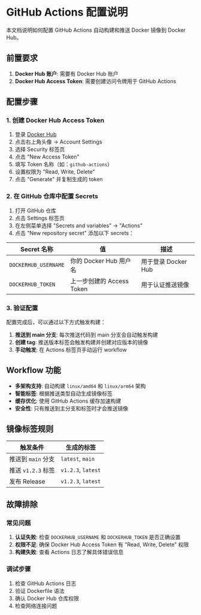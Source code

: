 # GitHub Actions 配置说明

本文档说明如何配置 GitHub Actions 自动构建和推送 Docker 镜像到 Docker Hub。

## 前置要求

1. **Docker Hub 账户**: 需要有 Docker Hub 账户
2. **Docker Hub Access Token**: 需要创建访问令牌用于 GitHub Actions

## 配置步骤

### 1. 创建 Docker Hub Access Token

1. 登录 [Docker Hub](https://hub.docker.com/)
2. 点击右上角头像 → Account Settings
3. 选择 Security 标签页
4. 点击 "New Access Token"
5. 填写 Token 名称（如：`github-actions`）
6. 设置权限为 "Read, Write, Delete"
7. 点击 "Generate" 并复制生成的 token

### 2. 在 GitHub 仓库中配置 Secrets

1. 打开 GitHub 仓库
2. 点击 Settings 标签页
3. 在左侧菜单选择 "Secrets and variables" → "Actions"
4. 点击 "New repository secret" 添加以下 secrets：

| Secret 名称 | 值 | 描述 |
|------------|----|----|
| `DOCKERHUB_USERNAME` | 你的 Docker Hub 用户名 | 用于登录 Docker Hub |
| `DOCKERHUB_TOKEN` | 上一步创建的 Access Token | 用于认证推送镜像 |

### 3. 验证配置

配置完成后，可以通过以下方式触发构建：

1. **推送到 main 分支**: 每次推送代码到 main 分支会自动触发构建
2. **创建 tag**: 推送版本标签会触发构建并创建对应版本的镜像
3. **手动触发**: 在 Actions 标签页手动运行 workflow

## Workflow 功能

- **多架构支持**: 自动构建 `linux/amd64` 和 `linux/arm64` 架构
- **智能标签**: 根据推送类型自动生成镜像标签
- **缓存优化**: 使用 GitHub Actions 缓存加速构建
- **安全性**: 只有推送到主分支和标签时才会推送镜像

## 镜像标签规则

| 触发条件 | 生成的标签 |
|---------|----------|
| 推送到 `main` 分支 | `latest`, `main` |
| 推送 `v1.2.3` 标签 | `v1.2.3`, `latest` |
| 发布 Release | `v1.2.3`, `latest` |

## 故障排除

### 常见问题

1. **认证失败**: 检查 `DOCKERHUB_USERNAME` 和 `DOCKERHUB_TOKEN` 是否正确设置
2. **权限不足**: 确保 Docker Hub Access Token 有 "Read, Write, Delete" 权限
3. **构建失败**: 查看 Actions 日志了解具体错误信息

### 调试步骤

1. 检查 GitHub Actions 日志
2. 验证 Dockerfile 语法
3. 确认 Docker Hub 仓库权限
4. 检查网络连接问题